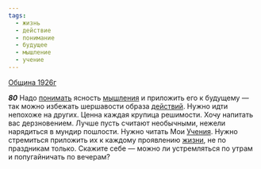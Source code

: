 ```yaml
---
tags:
  - жизнь
  - действие
  - понимание
  - будущее
  - мышление
  - учение
---
```


[Община 1926г](/agni/1926)

___80___
Надо [понимать](/tag/#понимание) ясность [мышления](/tag/#мышление) и приложить его к будущему — так можно избежать шершавости образа [действий](/tag/#действие). Нужно идти непохоже на других. Ценна каждая крупица решимости. Хочу напитать вас дерзновением. Лучше пусть считают необычными, нежели нарядиться в мундир пошлости. Нужно читать Мои [Учения](/tag/#учение). Нужно стремиться приложить их к каждому проявлению [жизни](/tag/#жизнь), не по праздникам только. Скажите себе — можно ли устремляться по утрам и попугайничать по вечерам?   

